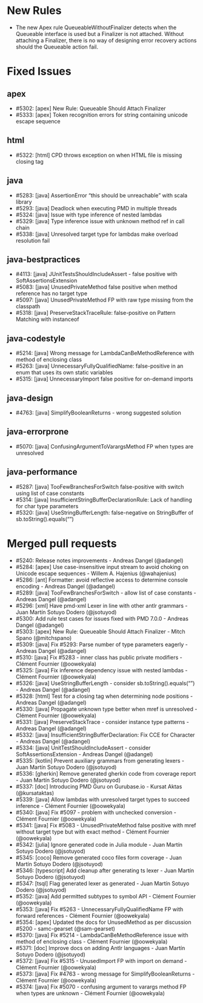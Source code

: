 # New Rules

- The new Apex rule QueueableWithoutFinalizer detects when the Queueable interface is used but a Finalizer is not attached. Without attaching a Finalizer, there is no way of designing error recovery actions should the Queueable action fail.


# Fixed Issues

## apex

- #5302: [apex] New Rule: Queueable Should Attach Finalizer
- #5333: [apex] Token recognition errors for string containing unicode escape sequence

## html

- #5322: [html] CPD throws exception on when HTML file is missing closing tag

## java

- #5283: [java] AssertionError “this should be unreachable” with scala library
- #5293: [java] Deadlock when executing PMD in multiple threads
- #5324: [java] Issue with type inference of nested lambdas
- #5329: [java] Type inference issue with unknown method ref in call chain
- #5338: [java] Unresolved target type for lambdas make overload resolution fail

## java-bestpractices

- #4113: [java] JUnitTestsShouldIncludeAssert - false positive with SoftAssertionsExtension
- #5083: [java] UnusedPrivateMethod false positive when method reference has no target type
- #5097: [java] UnusedPrivateMethod FP with raw type missing from the classpath
- #5318: [java] PreserveStackTraceRule: false-positive on Pattern Matching with instanceof

## java-codestyle

- #5214: [java] Wrong message for LambdaCanBeMethodReference with method of enclosing class
- #5263: [java] UnnecessaryFullyQualifiedName: false-positive in an enum that uses its own static variables
- #5315: [java] UnnecessaryImport false positive for on-demand imports

## java-design

- #4763: [java] SimplifyBooleanReturns - wrong suggested solution

## java-errorprone

- #5070: [java] ConfusingArgumentToVarargsMethod FP when types are unresolved

## java-performance

- #5287: [java] TooFewBranchesForSwitch false-positive with switch using list of case constants
- #5314: [java] InsufficientStringBufferDeclarationRule: Lack of handling for char type parameters
- #5320: [java] UseStringBufferLength: false-negative on StringBuffer of sb.toString().equals(“”)

# Merged pull requests

- #5240: Release notes improvements - Andreas Dangel (@adangel)
- #5284: [apex] Use case-insensitive input stream to avoid choking on Unicode escape sequences - Willem A. Hajenius (@wahajenius)
- #5286: [ant] Formatter: avoid reflective access to determine console encoding - Andreas Dangel (@adangel)
- #5289: [java] TooFewBranchesForSwitch - allow list of case constants - Andreas Dangel (@adangel)
- #5296: [xml] Have pmd-xml Lexer in line with other antlr grammars - Juan Martín Sotuyo Dodero (@jsotuyod)
- #5300: Add rule test cases for issues fixed with PMD 7.0.0 - Andreas Dangel (@adangel)
- #5303: [apex] New Rule: Queueable Should Attach Finalizer - Mitch Spano (@mitchspano)
- #5309: [java] Fix #5293: Parse number of type parameters eagerly - Andreas Dangel (@adangel)
- #5310: [java] Fix #5283 - inner class has public private modifiers - Clément Fournier (@oowekyala)
- #5325: [java] Fix inference dependency issue with nested lambdas - Clément Fournier (@oowekyala)
- #5326: [java] UseStringBufferLength - consider sb.toString().equals(“”) - Andreas Dangel (@adangel)
- #5328: [html] Test for a closing tag when determining node positions - Andreas Dangel (@adangel)
- #5330: [java] Propagate unknown type better when mref is unresolved - Clément Fournier (@oowekyala)
- #5331: [java] PreserveStackTrace - consider instance type patterns - Andreas Dangel (@adangel)
- #5332: [java] InsufficientStringBufferDeclaration: Fix CCE for Character - Andreas Dangel (@adangel)
- #5334: [java] UnitTestShouldIncludeAssert - consider SoftAssertionsExtension - Andreas Dangel (@adangel)
- #5335: [kotlin] Prevent auxiliary grammars from generating lexers - Juan Martín Sotuyo Dodero (@jsotuyod)
- #5336: [gherkin] Remove generated gherkin code from coverage report - Juan Martín Sotuyo Dodero (@jsotuyod)
- #5337: [doc] Introducing PMD Guru on Gurubase.io - Kursat Aktas (@kursataktas)
- #5339: [java] Allow lambdas with unresolved target types to succeed inference - Clément Fournier (@oowekyala)
- #5340: [java] Fix #5097 - problem with unchecked conversion - Clément Fournier (@oowekyala)
- #5341: [java] Fix #5083 - UnusedPrivateMethod false positive with mref without target type but with exact method - Clément Fournier (@oowekyala)
- #5342: [julia] Ignore generated code in Julia module - Juan Martín Sotuyo Dodero (@jsotuyod)
- #5345: [coco] Remove generated coco files form coverage - Juan Martín Sotuyo Dodero (@jsotuyod)
- #5346: [typescript] Add cleanup after generating ts lexer - Juan Martín Sotuyo Dodero (@jsotuyod)
- #5347: [tsql] Flag generated lexer as generated - Juan Martín Sotuyo Dodero (@jsotuyod)
- #5352: [java] Add permitted subtypes to symbol API - Clément Fournier (@oowekyala)
- #5353: [java] Fix #5263 - UnnecessaryFullyQualifiedName FP with forward references - Clément Fournier (@oowekyala)
- #5354: [apex] Updated the docs for UnusedMethod as per discussion #5200 - samc-gearset (@sam-gearset)
- #5370: [java] Fix #5214 - LambdaCanBeMethodReference issue with method of enclosing class - Clément Fournier (@oowekyala)
- #5371: [doc] Improve docs on adding Antlr languages - Juan Martín Sotuyo Dodero (@jsotuyod)
- #5372: [java] Fix #5315 - UnusedImport FP with import on demand - Clément Fournier (@oowekyala)
- #5373: [java] Fix #4763 - wrong message for SimplifyBooleanReturns - Clément Fournier (@oowekyala)
- #5374: [java] Fix #5070 - confusing argument to varargs method FP when types are unknown - Clément Fournier (@oowekyala)
